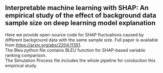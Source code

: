 ## Interpretable machine learning with SHAP: An empirical study of the effect of background data sample size on deep learning model explanation
Here we provide open-source code for SHAP fluctuations caused by different background data with the same sample size. Full paper is available from https://arxiv.org/abs/2204.11351.  
The Bleu python file contains BLEU function for SHAP-based variable ranking comparison.  
The Simulation Process file includes the whole pipeline for conduction this empirical study.  

